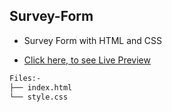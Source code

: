 ## Survey-Form
* Survey Form with HTML and CSS

* [Click here, to see Live Preview](https://codepen.io/aveshshaikh0408/full/rNjpeNO)

```bash
Files:-
├── index.html
└── style.css
```
